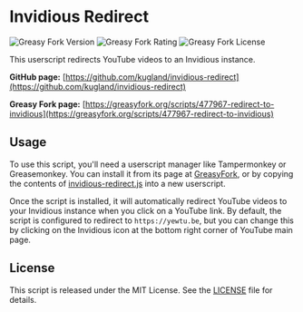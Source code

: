 # Invidious Redirect

![Greasy Fork Version](https://img.shields.io/greasyfork/v/477967-redirect-to-invidious) ![Greasy Fork Rating](https://img.shields.io/greasyfork/rating-count/477967-redirect-to-invidious) ![Greasy Fork License](https://img.shields.io/greasyfork/l/477967-redirect-to-invidious)

This userscript redirects YouTube videos to an Invidious instance.

**GitHub page:** [https://github.com/kugland/invidious-redirect](https://github.com/kugland/invidious-redirect)

**Greasy Fork page:** [https://greasyfork.org/scripts/477967-redirect-to-invidious](https://greasyfork.org/scripts/477967-redirect-to-invidious)

## Usage

To use this script, you'll need a userscript manager like Tampermonkey or Greasemonkey.
You can install it from its page at [GreasyFork](https://greasyfork.org/scripts/477967-redirect-to-invidious),
or by copying the contents of [invidious-redirect.js](https://raw.githubusercontent.com/kugland/invidious-redirect/master/invidious-redirect.js) into a new userscript.

Once the script is installed, it will automatically redirect YouTube videos to your Invidious
instance when you click on a YouTube link. By default, the script is configured to redirect to
`https://yewtu.be`, but you can change this by clicking on the Invidious icon at the bottom right
corner of YouTube main page.

## License

This script is released under the MIT License. See the [LICENSE](LICENSE) file for details.
